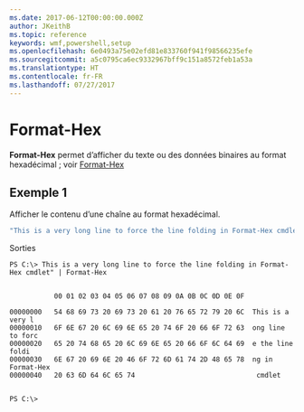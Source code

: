 ```yaml
---
ms.date: 2017-06-12T00:00:00.000Z
author: JKeithB
ms.topic: reference
keywords: wmf,powershell,setup
ms.openlocfilehash: 6e0493a75e02efd81e833760f941f98566235efe
ms.sourcegitcommit: a5c0795ca6ec9332967bff9c151a8572feb1a53a
ms.translationtype: HT
ms.contentlocale: fr-FR
ms.lasthandoff: 07/27/2017
---
```

# <a name="format-hex"></a>Format-Hex
**Format-Hex** permet d’afficher du texte ou des données binaires au format hexadécimal ; voir [Format-Hex](https://msdn.microsoft.com/en-us/powershell/reference/5.1/microsoft.powershell.utility/format-hex)

## <a name="example-1"></a>Exemple 1
Afficher le contenu d’une chaîne au format hexadécimal.

```powershell
"This is a very long line to force the line folding in Format-Hex cmdlet" | Format-Hex
```

Sorties
```
PS C:\> This is a very long line to force the line folding in Format-Hex cmdlet" | Format-Hex


           00 01 02 03 04 05 06 07 08 09 0A 0B 0C 0D 0E 0F

00000000   54 68 69 73 20 69 73 20 61 20 76 65 72 79 20 6C  This is a very l
00000010   6F 6E 67 20 6C 69 6E 65 20 74 6F 20 66 6F 72 63  ong line to forc
00000020   65 20 74 68 65 20 6C 69 6E 65 20 66 6F 6C 64 69  e the line foldi
00000030   6E 67 20 69 6E 20 46 6F 72 6D 61 74 2D 48 65 78  ng in Format-Hex
00000040   20 63 6D 64 6C 65 74                              cmdlet         


PS C:\>
```

